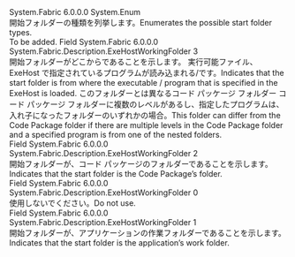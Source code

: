 <Type Name="ExeHostWorkingFolder" FullName="System.Fabric.Description.ExeHostWorkingFolder">
  <TypeSignature Language="C#" Value="public enum ExeHostWorkingFolder" />
  <TypeSignature Language="ILAsm" Value=".class public auto ansi sealed ExeHostWorkingFolder extends System.Enum" />
  <TypeSignature Language="DocId" Value="T:System.Fabric.Description.ExeHostWorkingFolder" />
  <TypeSignature Language="VB.NET" Value="Public Enum ExeHostWorkingFolder" />
  <TypeSignature Language="F#" Value="type ExeHostWorkingFolder = " />
  <AssemblyInfo>
    <AssemblyName>System.Fabric</AssemblyName>
    <AssemblyVersion>6.0.0.0</AssemblyVersion>
  </AssemblyInfo>
  <Base>
    <BaseTypeName>System.Enum</BaseTypeName>
  </Base>
  <Docs>
    <summary>
      <para><span data-ttu-id="b6367-101">開始フォルダーの種類を列挙します。</span><span class="sxs-lookup"><span data-stu-id="b6367-101">Enumerates the possible start folder types.</span></span></para>
    </summary>
    <remarks>To be added.</remarks>
  </Docs>
  <Members>
    <Member MemberName="CodeBase">
      <MemberSignature Language="C#" Value="CodeBase" />
      <MemberSignature Language="ILAsm" Value=".field public static literal valuetype System.Fabric.Description.ExeHostWorkingFolder CodeBase = int32(3)" />
      <MemberSignature Language="DocId" Value="F:System.Fabric.Description.ExeHostWorkingFolder.CodeBase" />
      <MemberSignature Language="VB.NET" Value="CodeBase" />
      <MemberSignature Language="F#" Value="CodeBase = 3" Usage="System.Fabric.Description.ExeHostWorkingFolder.CodeBase" />
      <MemberType>Field</MemberType>
      <AssemblyInfo>
        <AssemblyName>System.Fabric</AssemblyName>
        <AssemblyVersion>6.0.0.0</AssemblyVersion>
      </AssemblyInfo>
      <ReturnValue>
        <ReturnType>System.Fabric.Description.ExeHostWorkingFolder</ReturnType>
      </ReturnValue>
      <MemberValue>3</MemberValue>
      <Docs>
        <summary>
          <para><span data-ttu-id="b6367-102">開始フォルダーがどこからであることを示します。 実行可能ファイル、ExeHost で指定されているプログラムが読み込まれる/です。</span><span class="sxs-lookup"><span data-stu-id="b6367-102">Indicates that the start folder is from where the executable / program that is specified in the ExeHost is loaded.</span></span> <span data-ttu-id="b6367-103">このフォルダーとは異なるコード パッケージ フォルダー コード パッケージ フォルダーに複数のレベルがあるし、指定したプログラムは、入れ子になったフォルダーのいずれかの場合。</span><span class="sxs-lookup"><span data-stu-id="b6367-103">This folder can differ from the Code Package folder if there are multiple levels in the Code Package folder and a specified program is from one of the nested folders.</span></span></para>
        </summary>
      </Docs>
    </Member>
    <Member MemberName="CodePackage">
      <MemberSignature Language="C#" Value="CodePackage" />
      <MemberSignature Language="ILAsm" Value=".field public static literal valuetype System.Fabric.Description.ExeHostWorkingFolder CodePackage = int32(2)" />
      <MemberSignature Language="DocId" Value="F:System.Fabric.Description.ExeHostWorkingFolder.CodePackage" />
      <MemberSignature Language="VB.NET" Value="CodePackage" />
      <MemberSignature Language="F#" Value="CodePackage = 2" Usage="System.Fabric.Description.ExeHostWorkingFolder.CodePackage" />
      <MemberType>Field</MemberType>
      <AssemblyInfo>
        <AssemblyName>System.Fabric</AssemblyName>
        <AssemblyVersion>6.0.0.0</AssemblyVersion>
      </AssemblyInfo>
      <ReturnValue>
        <ReturnType>System.Fabric.Description.ExeHostWorkingFolder</ReturnType>
      </ReturnValue>
      <MemberValue>2</MemberValue>
      <Docs>
        <summary>
          <para><span data-ttu-id="b6367-104">開始フォルダーが、コード パッケージのフォルダーであることを示します。</span><span class="sxs-lookup"><span data-stu-id="b6367-104">Indicates that the start folder is the Code Package’s folder.</span></span></para>
        </summary>
      </Docs>
    </Member>
    <Member MemberName="Invalid">
      <MemberSignature Language="C#" Value="Invalid" />
      <MemberSignature Language="ILAsm" Value=".field public static literal valuetype System.Fabric.Description.ExeHostWorkingFolder Invalid = int32(0)" />
      <MemberSignature Language="DocId" Value="F:System.Fabric.Description.ExeHostWorkingFolder.Invalid" />
      <MemberSignature Language="VB.NET" Value="Invalid" />
      <MemberSignature Language="F#" Value="Invalid = 0" Usage="System.Fabric.Description.ExeHostWorkingFolder.Invalid" />
      <MemberType>Field</MemberType>
      <AssemblyInfo>
        <AssemblyName>System.Fabric</AssemblyName>
        <AssemblyVersion>6.0.0.0</AssemblyVersion>
      </AssemblyInfo>
      <ReturnValue>
        <ReturnType>System.Fabric.Description.ExeHostWorkingFolder</ReturnType>
      </ReturnValue>
      <MemberValue>0</MemberValue>
      <Docs>
        <summary>
          <para><span data-ttu-id="b6367-105">使用しないでください。</span><span class="sxs-lookup"><span data-stu-id="b6367-105">Do not use.</span></span></para>
        </summary>
      </Docs>
    </Member>
    <Member MemberName="Work">
      <MemberSignature Language="C#" Value="Work" />
      <MemberSignature Language="ILAsm" Value=".field public static literal valuetype System.Fabric.Description.ExeHostWorkingFolder Work = int32(1)" />
      <MemberSignature Language="DocId" Value="F:System.Fabric.Description.ExeHostWorkingFolder.Work" />
      <MemberSignature Language="VB.NET" Value="Work" />
      <MemberSignature Language="F#" Value="Work = 1" Usage="System.Fabric.Description.ExeHostWorkingFolder.Work" />
      <MemberType>Field</MemberType>
      <AssemblyInfo>
        <AssemblyName>System.Fabric</AssemblyName>
        <AssemblyVersion>6.0.0.0</AssemblyVersion>
      </AssemblyInfo>
      <ReturnValue>
        <ReturnType>System.Fabric.Description.ExeHostWorkingFolder</ReturnType>
      </ReturnValue>
      <MemberValue>1</MemberValue>
      <Docs>
        <summary>
          <para><span data-ttu-id="b6367-106">開始フォルダーが、アプリケーションの作業フォルダーであることを示します。</span><span class="sxs-lookup"><span data-stu-id="b6367-106">Indicates that the start folder is the application’s work folder.</span></span></para>
        </summary>
      </Docs>
    </Member>
  </Members>
</Type>